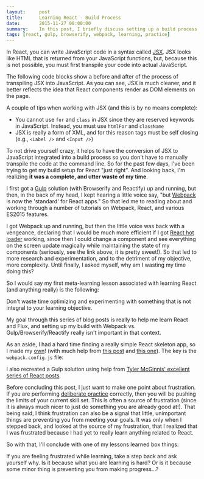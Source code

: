 ```yaml
---
layout:     post
title:      Learning React - Build Process
date:       2015-11-27 00:00:00
summary:    In this post, I briefly discuss setting up a build process using Gulp and Browserify.
tags: [react, gulp, browserify, webpack, learning, practice]
---
```


In React, you can write JavaScript code in a syntax called [JSX](https://facebook.github.io/react/docs/jsx-in-depth.html). JSX looks like HTML that is returned from your JavaScript functions, but, because this is not possible, you must first transpile your code into actual JavaScript.

The following code blocks show a before and after of the process of transpiling JSX into JavaScript. As you can see, JSX is much cleaner, and it better reflects the idea that React components render as DOM elements on the page.

<script src="https://gist.github.com/cgrinaldi/a677beb1f53c9bd65417.js"></script>

A couple of tips when working with JSX (and this is by no means complete):

- You cannot use `for` and `class` in JSX since they are reserved keywords in JavaScript. Instead, you must use `htmlFor` and `className`
- JSX is really a form of XML, and for this reason tags must be self closing (e.g., `<Label />` and `<Input />`)

To not drive yourself crazy, it helps to have the conversion of JSX to JavaScript integrated into a build process so you don't have to manually transpile the code at the command line. So for the past few days, I've been trying to get my build setup for React "just right". And looking back, I'm realizing **it was a complete, and utter waste of my time**.

I first got a [Gulp](https://github.com/LearningReact/skeleton-project/tree/browserify) solution (with Browserify and Reactify) up and running, but then, in the back of my head, I kept hearing a little voice say, "but [Webpack](https://webpack.github.io/) is now the 'standard' for React apps." So that led me to reading about and working through a number of tutorials on Webpack, React, and various ES2015 features.

I got Webpack up and running, but then the little voice was back with a vengeance, declaring that I would be much more efficient if I got [React hot loader](https://gaearon.github.io/react-hot-loader/) working, since then I could change a component and see everything on the screen update magically while maintaining the state of my components (seriously, see the link above, it is pretty sweet!). So that led to more research and experimentation, and to the detriment of my objective, more complexity. Until finally, I asked myself, why am I wasting my time doing this?

So I would say my first meta-learning lesson associated with learning React (and anything really) is the following:

<div class="boxed">Don't waste time optimizing and experimenting with something that is not integral to your learning objective.</div>

My goal through this series of blog posts is really to help me learn React and Flux, and setting up my build with Webpack vs. Gulp/Browserify/Reactify really isn't important in that context.

As an aside, I had a hard time finding a really simple React skeleton app, so I made my [own](https://github.com/LearningReact/skeleton-project/tree/webpack)! (with much help from [this post](http://jamesknelson.com/webpack-made-simple-build-es6-less-with-autorefresh-in-26-lines/) and [this one](http://jamesknelson.com/using-es6-in-the-browser-with-babel-6-and-webpack/)). The key is the `webpack.config.js` file:

<script src="https://gist.github.com/cgrinaldi/fbccc824d5516a4342b2.js"></script>

I also recreated a Gulp solution using help from [Tyler McGinnis' excellent series of React posts](http://tylermcginnis.com/reactjs-tutorial-a-comprehensive-guide-to-building-apps-with-react/).

Before concluding this post, I just want to make one point about frustration. If you are performing [deliberate practice](http://cgrinaldi.github.io/2015/11/22/learning-react-0/) correctly, then you will be pushing the limits of your current skill set. This is often a source of frustration (since it is always much nicer to just do something you are already good at!). That being said, I think frustration can also be a signal that little, unimportant things are preventing you from meeting your goals. It was only when I stepped back, and looked at the source of my frustration, that I realized that I was frustrated because I had yet to really learn anything related to React.

So with that, I'll conclude with one of my lessons learned box things:

<div class="boxed">If you are feeling frustrated while learning, take a step back and ask yourself why. Is it because what you are learning is hard? Or is it because some minor thing is preventing you from making progress...?</div>
